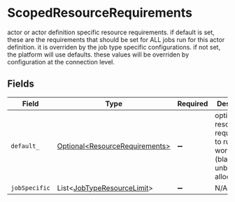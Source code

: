 # ScopedResourceRequirements

actor or actor definition specific resource requirements. if default is set, these are the requirements that should be set for ALL jobs run for this actor definition. it is overriden by the job type specific configurations. if not set, the platform will use defaults. these values will be overriden by configuration at the connection level.


## Fields

| Field                                                                           | Type                                                                            | Required                                                                        | Description                                                                     |
| ------------------------------------------------------------------------------- | ------------------------------------------------------------------------------- | ------------------------------------------------------------------------------- | ------------------------------------------------------------------------------- |
| `default_`                                                                      | [Optional\<ResourceRequirements>](../../models/shared/ResourceRequirements.md)  | :heavy_minus_sign:                                                              | optional resource requirements to run workers (blank for unbounded allocations) |
| `jobSpecific`                                                                   | List\<[JobTypeResourceLimit](../../models/shared/JobTypeResourceLimit.md)>      | :heavy_minus_sign:                                                              | N/A                                                                             |